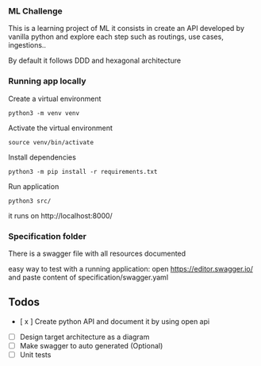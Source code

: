 ### ML Challenge

This is a learning project of ML it consists in create an API developed by vanilla python and explore each step such as routings, use cases, ingestions..

By default it follows DDD and hexagonal architecture

### Running app locally

Create a virtual environment

```console
python3 -m venv venv
```

Activate the virtual environment

```console
source venv/bin/activate
```

Install dependencies

```console
python3 -m pip install -r requirements.txt
```

Run application

```console
python3 src/
```

it runs on http://localhost:8000/

### Specification folder

There is a swagger file with all resources documented

easy way to test with a running application:
open https://editor.swagger.io/ and paste content of specification/swagger.yaml

## Todos

- [ x ] Create python API and document it by using open api
- [ ] Design target architecture as a diagram
- [ ] Make swagger to auto generated (Optional)
- [ ] Unit tests
